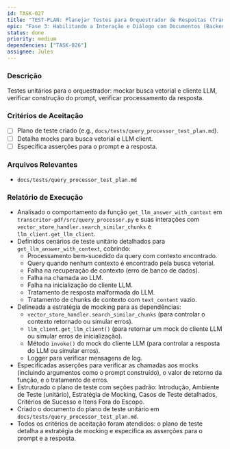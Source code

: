 ```yaml
---
id: TASK-027
title: "TEST-PLAN: Planejar Testes para Orquestrador de Respostas (Transcritor-PDF)"
epic: "Fase 3: Habilitando a Interação e Diálogo com Documentos (Backend do Transcritor-PDF)"
status: done
priority: medium
dependencies: ["TASK-026"]
assignee: Jules
---
```


### Descrição

Testes unitários para o orquestrador: mockar busca vetorial e cliente LLM, verificar construção do prompt, verificar processamento da resposta.

### Critérios de Aceitação

- [ ] Plano de teste criado (e.g., `docs/tests/query_processor_test_plan.md`).
- [ ] Detalha mocks para busca vetorial e LLM client.
- [ ] Especifica asserções para o prompt e a resposta.

### Arquivos Relevantes

* `docs/tests/query_processor_test_plan.md`

### Relatório de Execução

- Analisado o comportamento da função `get_llm_answer_with_context` em `transcritor-pdf/src/query_processor.py` e suas interações com `vector_store_handler.search_similar_chunks` e `llm_client.get_llm_client`.
- Definidos cenários de teste unitário detalhados para `get_llm_answer_with_context`, cobrindo:
    - Processamento bem-sucedido da query com contexto encontrado.
    - Query quando nenhum contexto é encontrado pela busca vetorial.
    - Falha na recuperação de contexto (erro de banco de dados).
    - Falha na chamada ao LLM.
    - Falha na inicialização do cliente LLM.
    - Tratamento de resposta malformada do LLM.
    - Tratamento de chunks de contexto com `text_content` vazio.
- Delineada a estratégia de mocking para as dependências:
    - `vector_store_handler.search_similar_chunks` (para controlar o contexto retornado ou simular erros).
    - `llm_client.get_llm_client()` (para retornar um mock do cliente LLM ou simular erros de inicialização).
    - Método `invoke()` do mock do cliente LLM (para controlar a resposta do LLM ou simular erros).
    - Logger para verificar mensagens de log.
- Especificadas asserções para verificar as chamadas aos mocks (incluindo argumentos como o prompt construído), o valor de retorno da função, e o tratamento de erros.
- Estruturado o plano de teste com seções padrão: Introdução, Ambiente de Teste (unitário), Estratégia de Mocking, Casos de Teste detalhados, Critérios de Sucesso e Itens Fora do Escopo.
- Criado o documento do plano de teste unitário em `docs/tests/query_processor_test_plan.md`.
- Todos os critérios de aceitação foram atendidos: o plano de teste detalha a estratégia de mocking e especifica as asserções para o prompt e a resposta.
